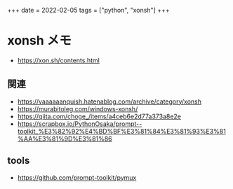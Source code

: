 +++
date = 2022-02-05
tags = ["python", "xonsh"]
+++

# xonsh メモ

* <https://xon.sh/contents.html>



## 関連

* <https://vaaaaaanquish.hatenablog.com/archive/category/xonsh>
* <https://murabitoleg.com/windows-xonsh/>
* <https://qiita.com/choge_/items/a4ceb6e2d77a373a8e2e>
* <https://scrapbox.io/PythonOsaka/prompt--toolkit_%E3%82%92%E4%BD%BF%E3%81%84%E3%81%93%E3%81%AA%E3%81%9D%E3%81%86>

## tools

* <https://github.com/prompt-toolkit/pymux>

